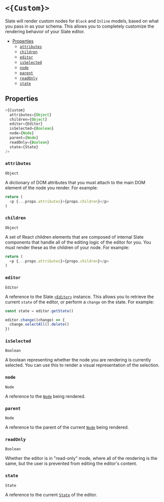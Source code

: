 
# `<{Custom}>`

Slate will render custom nodes for `Block` and `Inline` models, based on what you pass in as your schema. This allows you to completely customize the rendering behavior of your Slate editor.

- [Properties](#properties)
  - [`attributes`](#attributes)
  - [`children`](#children)
  - [`editor`](#editor)
  - [`isSelected`](#isselected)
  - [`node`](#node)
  - [`parent`](#parent)
  - [`readOnly`](#readonly)
  - [`state`](#state)

## Properties

```js
<{Custom}
  attributes={Object}
  children={Object}
  editor={Editor}
  isSelected={Boolean}
  node={Node}
  parent={Node}
  readOnly={Boolean}
  state={State}
/>
```

### `attributes`
`Object`

A dictionary of DOM attributes that you must attach to the main DOM element of the node you render. For example:

```js
return (
  <p {...props.attributes}>{props.children}</p>
)
```

### `children`
`Object`

A set of React children elements that are composed of internal Slate components that handle all of the editing logic of the editor for you. You must render these as the children of your node. For example:

```js
return (
  <p {...props.attributes}>{props.children}</p>
)
```

### `editor`
`Editor`

A reference to the Slate [`<Editor>`](./editor.md) instance. This allows you to retrieve the current `state` of the editor, or perform a `change` on the state. For example:

```js
const state = editor.getState()
```
```js
editor.change((change) => {
  change.selectAll().delete()
})
```

### `isSelected`
`Boolean`

A boolean representing whether the node you are rendering is currently selected. You can use this to render a visual representation of the selection.

### `node`
`Node`

A reference to the [`Node`](../models/node.md) being rendered.

### `parent`
`Node`

A reference to the parent of the current [`Node`](../models/node.md) being rendered.

### `readOnly`
`Boolean`

Whether the editor is in "read-only" mode, where all of the rendering is the same, but the user is prevented from editing the editor's content.

### `state`
`State`

A reference to the current [`State`](../models/state.md) of the editor.
